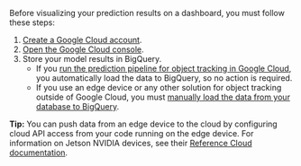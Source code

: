 Before visualizing your prediction results on a dashboard, you must follow these
steps:

1. [Create a Google Cloud account](https://console.cloud.google.com/).
1. [Open the Google Cloud console](https://cloud.google.com/cloud-console).
1. Store your model results in BigQuery.
    -  If you [run the prediction pipeline for object tracking in Google Cloud](/official/projects/waste_identification_ml/circularnet-docs/content/analyze-data/prediction-pipeline-in-cloud),
       you automatically load the data to BigQuery, so no action is required.
    -  If you use an edge device or any other solution for object tracking
       outside of Google Cloud, you must [manually load the data from your
       database to
       BigQuery](https://cloud.google.com/bigquery/docs/loading-data).

**Tip:** You can push data from an edge device to the cloud by configuring cloud API access from your code running on the edge device. For information on Jetson NVIDIA devices, see their [Reference Cloud documentation](https://docs.nvidia.com/moj/cloud/cloud-overview.html).